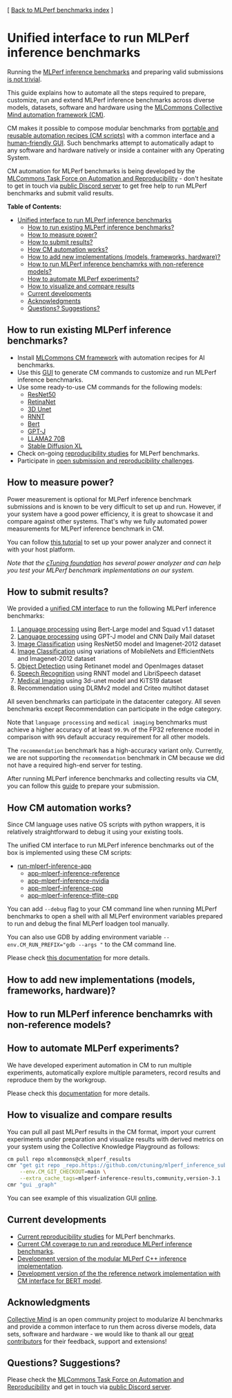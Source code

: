 [ [Back to MLPerf benchmarks index](../README.md) ]


# Unified interface to run MLPerf inference benchmarks




Running the [MLPerf inference benchmarks](https://arxiv.org/abs/1911.02549) and preparing valid submissions 
[is not trivial](https://doi.org/10.5281/zenodo.10605079).

This guide explains how to automate all the steps required to prepare, 
customize, run and extend MLPerf inference benchmarks across 
diverse models, datasets, software and hardware using 
the [MLCommons Collective Mind automation framework (CM)](https://github.com/mlcommons/ck).

CM makes it possible to compose modular benchmarks from [portable and reusable automation recipes (CM scripts)](https://access.cknowledge.org/playground/?action=scripts) 
with a common interface and a [human-friendly GUI](https://access.cknowledge.org/playground/?action=howtorun&bench_uid=39877bb63fb54725).
Such benchmarks attempt to automatically adapt to any software and hardware natively or inside a container with any Operating System.

CM automation for MLPerf benchmarks is being developed by the [MLCommons Task Force on Automation and Reproducibility](../../taskforce.md) -
don't hesitate to get in touch via [public Discord server](https://discord.gg/JjWNWXKxwT) to get free help to run MLPerf benchmarks and submit valid results.


**Table of Contents:**

* [Unified interface to run MLPerf inference benchmarks](#unified-interface-to-run-mlperf-inference-benchmarks)
  * [How to run existing MLPerf inference benchmarks?](#how-to-run-existing-mlperf-inference-benchmarks?)
  * [How to measure power?](#how-to-measure-power?)
  * [How to submit results?](#how-to-submit-results?)
  * [How CM automation works?](#how-cm-automation-works?)
  * [How to add new implementations (models, frameworks, hardware)?](#how-to-add-new-implementations-models-frameworks-hardware?)
  * [How to run MLPerf inference benchamrks with non-reference models?](#how-to-run-mlperf-inference-benchamrks-with-non-reference-models?)
  * [How to automate MLPerf experiments?](#how-to-automate-mlperf-experiments?)
  * [How to visualize and compare results](#how-to-visualize-and-compare-results)
  * [Current developments](#current-developments)
  * [Acknowledgments](#acknowledgments)
  * [Questions? Suggestions?](#questions?-suggestions?)







## How to run existing MLPerf inference benchmarks?

* Install [MLCommons CM framework](../../installation.md) with automation recipes for AI benchmarks.
* Use this [GUI](https://access.cknowledge.org/playground/?action=howtorun&bench_uid=39877bb63fb54725) 
  to generate CM commands to customize and run MLPerf inference benchmarks.
* Use some ready-to-use CM commands for the following models:
  * [ResNet50](resnet50)
  * [RetinaNet](retinanet)
  * [3D Unet](3d-unet)
  * [RNNT](rnnt)
  * [Bert](bert)
  * [GPT-J](gpt-j)
  * [LLAMA2 70B](llama2-70b)
  * [Stable Diffusion XL](stable-diffusion-xl)
* Check on-going [reproducibility studies](https://access.cknowledge.org/playground/?action=reproduce) for MLPerf benchmarks.
* Participate in [open submission and reproducibility challenges](https://access.cknowledge.org/playground/?action=challenges).


## How to measure power?

Power measurement is optional for MLPerf inference benchmark submissions and is known to be very difficult to set up and run.
However, if your system have a good power efficiency, it is great to showcase it and compare against other systems.
That's why we fully automated power measurements for MLPerf inference benchmark in CM.

You can follow [this tutorial](https://github.com/mlcommons/ck/blob/master/docs/tutorials/mlperf-inference-power-measurement.md) 
to set up your power analyzer and connect it with your host platform.

*Note that the [cTuning foundation](https://www.linkedin.com/company/ctuning-foundation)
 has several power analyzer and can help you test your MLPerf benchmark implementations
 on our system.*


## How to submit results?

We provided a [unified CM interface](https://access.cknowledge.org/playground/?action=howtorun&bench_uid=39877bb63fb54725) to run the following MLPerf inference benchmarks:
1. [Language processing](https://github.com/mlcommons/ck/tree/master/docs/mlperf/inference/bert) using Bert-Large model and Squad v1.1 dataset
2. [Language processing](https://github.com/mlcommons/ck/tree/master/docs/mlperf/inference/gpt-j) using GPT-J model and CNN Daily Mail dataset
3. [Image Classification](https://github.com/mlcommons/ck/tree/master/docs/mlperf/inference/resnet50) using ResNet50 model and Imagenet-2012 dataset
4. [Image Classification](https://github.com/mlcommons/ck/blob/master/cm-mlops/script/run-mlperf-inference-mobilenet-models/README-about.md) using variations of MobileNets and EfficientNets and Imagenet-2012 dataset
5. [Object Detection](https://github.com/mlcommons/ck/tree/master/docs/mlperf/inference/retinanet) using Retinanet model and OpenImages dataset
6. [Speech Recognition](https://github.com/mlcommons/ck/tree/master/docs/mlperf/inference/rnnt) using RNNT model and LibriSpeech dataset
7. [Medical Imaging](https://github.com/mlcommons/ck/tree/master/docs/mlperf/inference/3d-unet)  using 3d-unet model and KiTS19 dataset
8. Recommendation using DLRMv2 model and Criteo multihot dataset

All seven benchmarks can participate in the datacenter category.
All seven benchmarks except Recommendation can participate in the edge category. 

Note that `language processing` and `medical imaging` benchmarks must achieve a higher accuracy of at least `99.9%` of the FP32 reference model
in comparison with `99%` default accuracy requirement for all other models.

The `recommendation` benchmark has a high-accuracy variant only. Currently, we are not supporting the `recommendation` benchmark in CM 
because we did not have a required high-end server for testing. 

After running MLPerf inference benchmarks and collecting results via CM, you can follow this [guide](Submission.md) to prepare your submission.




## How CM automation works?

Since CM language uses native OS scripts with python wrappers, it is relatively straightforward to debug it using your existing tools.

The unified CM interface to run MLPerf inference benchmarks out of the box is implemented using these CM scripts:
* [run-mlperf-inference-app](https://github.com/mlcommons/ck/tree/master/cm-mlops/script/run-mlperf-inference-app)
  * [app-mlperf-inference-reference](https://github.com/mlcommons/ck/tree/master/cm-mlops/script/app-mlperf-inference-reference)
  * [app-mlperf-inference-nvidia](https://github.com/mlcommons/ck/tree/master/cm-mlops/script/app-mlperf-inference-nvidia)
  * [app-mlperf-inference-cpp](https://github.com/mlcommons/ck/tree/master/cm-mlops/script/app-mlperf-inference-cpp)
  * [app-mlperf-inference-tflite-cpp](https://github.com/mlcommons/ck/tree/master/cm-mlops/script/app-mlperf-inference-tflite-cpp)

You can add `--debug` flag to your CM command line when running MLPerf benchmarks
to open a shell with all MLPerf environment variables prepared to 
run and debug the final MLPerf loadgen tool manually.

You can also use GDB by adding environment variable `--env.CM_RUN_PREFIX="gdb --args "` to the CM command line.

Please check [this documentation](../../debugging.md) for more details.





## How to add new implementations (models, frameworks, hardware)?



## How to run MLPerf inference benchamrks with non-reference models?




## How to automate MLPerf experiments?

We have developed experiment automation in CM to run multiple experiments, automatically explore multiple parameters, 
record results and reproduce them by the workgroup.

Please check this [documentation](../../../cm-mlops/automation/experiment/README-extra.md) for more details.



## How to visualize and compare results

You can pull all past MLPerf results in the CM format, import your current experiments under preparation and visualize results 
with derived metrics on your system using the Collective Knowledge Playground as follows:

```bash
cm pull repo mlcommons@ck_mlperf_results
cmr "get git repo _repo.https://github.com/ctuning/mlperf_inference_submissions_v3.1" \
    --env.CM_GIT_CHECKOUT=main \
    --extra_cache_tags=mlperf-inference-results,community,version-3.1
cmr "gui _graph"
```

You can see example of this visualization GUI [online](https://access.cknowledge.org/playground/?action=experiments).



## Current developments

* [Current reproducibility studies](https://access.cknowledge.org/playground/?action=reproduce) for MLPerf benchmarks.
* [Current CM coverage to run and reproduce MLPerf inference benchmarks]( https://github.com/mlcommons/ck/issues/1052 ).
* [Development version of the modular MLPerf C++ inference implementation](https://github.com/mlcommons/ck/blob/master/cm-mlops/script/app-mlperf-inference-cpp/README-extra.md).
* [Development version of the the reference network implementation with CM interface for BERT model](https://github.com/mlcommons/inference/tree/master/language/bert#loadgen-over-the-network).


## Acknowledgments

[Collective Mind](https://doi.org/10.5281/zenodo.8105339) is an open community project to modularize AI benchmarks 
and provide a common interface to run them across diverse models, data sets, software and hardware - 
we would like to thank all our [great contributors](../../../CONTRIBUTING.md) for their feedback, support and extensions!

## Questions? Suggestions?

Please check the [MLCommons Task Force on Automation and Reproducibility](../../../taskforce.md) 
and get in touch via [public Discord server](https://discord.gg/JjWNWXKxwT).
